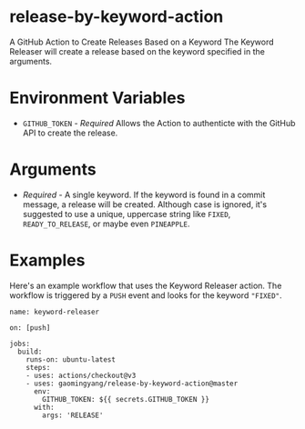 # release-by-keyword-action

A GitHub Action to Create Releases Based on a Keyword
The Keyword Releaser will create a release based on the keyword specified in the arguments.

# Environment Variables
- `GITHUB_TOKEN` - _Required_ Allows the Action to authenticte with the GitHub API to create the release.

# Arguments
- _Required_ - A single keyword.  If the keyword is found in a commit message, a release will be created.  Although case is ignored, it's suggested to use a unique, uppercase string like `FIXED`, `READY_TO_RELEASE`, or maybe even `PINEAPPLE`.

# Examples
Here's an example workflow that uses the Keyword Releaser action.  The workflow is triggered by a `PUSH` event and looks for the keyword `"FIXED"`.

```
name: keyword-releaser

on: [push]

jobs:
  build:
    runs-on: ubuntu-latest
    steps:
    - uses: actions/checkout@v3
    - uses: gaomingyang/release-by-keyword-action@master
      env:
        GITHUB_TOKEN: ${{ secrets.GITHUB_TOKEN }}
      with:
        args: 'RELEASE'
```
